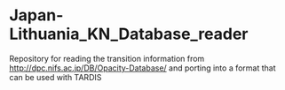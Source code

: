 # Japan-Lithuania_KN_Database_reader
Repository for reading the transition information from http://dpc.nifs.ac.jp/DB/Opacity-Database/ and porting into a format that can be used with TARDIS
